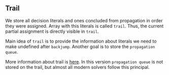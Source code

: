## Trail

We store all decision literals and ones concluded from propagation 
in order they were assigned. Array with this literals is called `trail`. 
Thus, the current partial assignment is directly visible in `trail`.

Main idea of `trail` is to provide the information about literals we 
need to make undefined after `backjump`. Another goal is to store the
`propagation queue`.

More information about trail is [here](https://users.aalto.fi/~tjunttil/2020-DP-AUT/notes-sat/cdcl.html#trails).
In this version `propagation queue` is not stored on the trail, but
almost all modern solvers follow this principal.
